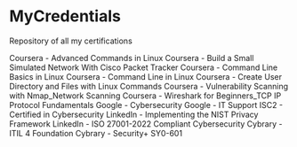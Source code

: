 # MyCredentials
Repository of all my certifications

Coursera - Advanced Commands in Linux
Coursera - Build a Small Simulated Network With Cisco Packet Tracker
Coursera - Command Line Basics in Linux
Coursera - Command Line in Linux
Coursera - Create User Directory and Files with Linux Commands
Coursera - Vulnerability Scanning with Nmap_Network Scanning
Coursera - Wireshark for Beginners_TCP IP Protocol Fundamentals
Google - Cybersecurity
Google - IT Support
ISC2 - Certified in Cybersecurity
LinkedIn - Implementing the NIST Privacy Framework
LinkedIn - ISO 27001-2022 Compliant Cybersecurity
Cybrary - ITIL 4 Foundation
Cybrary - Security+ SY0-601
